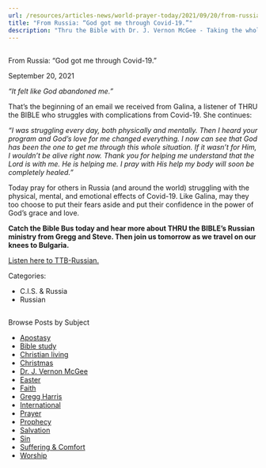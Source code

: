 ```yaml
---
url: /resources/articles-news/world-prayer-today/2021/09/20/from-russia-god-got-me-through-covid-19
title: "From Russia: “God got me through Covid-19.”"
description: "Thru the Bible with Dr. J. Vernon McGee - Taking the whole Word to the whole world"
---
```







## 
 From Russia: “God got me through Covid-19.”


September 20, 2021
![]()




*“It felt like God abandoned me.”*  

 That’s the beginning of an email we received from Galina, a listener of THRU the BIBLE who struggles with complications from Covid-19. She continues: 

 *“I was struggling every day, both physically and mentally. Then I heard your program and God’s love for me changed everything. I now can see that God has been the one to get me through this whole situation. If it wasn’t for Him, I wouldn’t be alive right now. Thank you for helping me understand that the Lord is with me. He is helping me. I pray with His help my body will soon be completely healed.”*  

 Today pray for others in Russia (and around the world) struggling with the physical, mental, and emotional effects of Covid-19. Like Galina, may they too choose to put their fears aside and put their confidence in the power of God’s grace and love. 

 **Catch the Bible Bus today and hear more about THRU the BIBLE’s Russian ministry from Gregg and Steve. Then join us tomorrow as we travel on our knees to Bulgaria.** 

 [Listen here to TTB-Russian.](https://ttb.twr.org/home/day,0438/language,RUS)



Categories: 


* C.I.S. & Russia
* Russian









## 
 Browse Posts by Subject


* [Apostasy](/resources/articles-news/-in-tags/tags/Apostasy)
* [Bible study](/resources/articles-news/-in-tags/tags/Bible-study)
* [Christian living](/resources/articles-news/-in-tags/tags/Christian-living)
* [Christmas](/resources/articles-news/-in-tags/tags/Christmas)
* [Dr. J. Vernon McGee](/resources/articles-news/-in-tags/tags/Dr-J-Vernon-McGee)
* [Easter](/resources/articles-news/-in-tags/tags/easter)
* [Faith](/resources/articles-news/-in-tags/tags/Faith)
* [Gregg Harris](/resources/articles-news/-in-tags/tags/Gregg-Harris)
* [International](/resources/articles-news/-in-tags/tags/International)
* [Prayer](/resources/articles-news/-in-tags/tags/prayer)
* [Prophecy](/resources/articles-news/-in-tags/tags/Prophecy)
* [Salvation](/resources/articles-news/-in-tags/tags/Salvation)
* [Sin](/resources/articles-news/-in-tags/tags/sin)
* [Suffering & Comfort](/resources/articles-news/-in-tags/tags/Suffering-Comfort)
* [Worship](/resources/articles-news/-in-tags/tags/worship)






